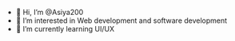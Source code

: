 - 👋 Hi, I’m @Asiya200
- 👀 I’m interested in Web development and software development
- 🌱 I’m currently learning UI/UX 

<!---
Asiya200/Asiya200 is a ✨ special ✨ repository because its `README.md` (this file) appears on your GitHub profile.
You can click the Preview link to take a look at your changes.
--->
